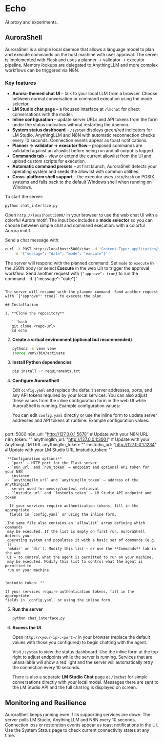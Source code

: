 # Echo

AI proxy and experiments.

## AuroraShell

AuroraShell is a simple local daemon that allows a language model to
plan and execute commands on the host machine with user approval.
The server is implemented with Flask and uses a planner → validator →
executor pipeline. Memory lookups are delegated to AnythingLLM and more
complex workflows can be triggered via N8N.

### Key features

- **Aurora-themed chat UI** – talk to your local LLM from a browser. Choose
  between normal conversation or command execution using the mode selector.
- **LM Studio chat page** – a focused interface at `/lmchat` for direct
  conversations with the model.
- **Inline configuration** – update server URLs and API tokens from the form
  under the status indicators without restarting the daemon.
- **System status dashboard** – `/system` displays green/red indicators for
  LM Studio, AnythingLLM and N8N with automatic reconnection checks every
  10&nbsp;seconds. Connection events appear as toast notifications.
- **Planner → validator → executor flow** – proposed commands are validated
  against an allowlist before being run and all output is logged.
- **Commands tab** – view or extend the current allowlist from the UI and
  upload custom scripts for execution.
- **Automatic command presets** – at first launch, AuroraShell detects your
  operating system and seeds the allowlist with common utilities.
- **Cross-platform shell support** – the executor uses `/bin/bash` on POSIX
  systems and falls back to the default Windows shell when running on
  Windows.

To start the server:

```bash
python chat_interface.py
```

Open `http://localhost:5000/` in your browser to use the web chat UI
with a colorful Aurora motif. The input box includes a **mode selector**
so you can choose between simple chat and command execution.
with a colorful Aurora motif.


Send a chat message with:

```bash
curl -X POST http://localhost:5000/chat -H 'Content-Type: application/json' \
    -d '{"message": "date", "mode": "execute"}'
```

The server will respond with the planned command. Set `mode` to `execute`
in the JSON body (or select **Execute** in the web UI) to trigger the
approval workflow. Send another request with `{"approve": true}` to run
the command.
    -d '{"message": "date"}'
```

The server will respond with the planned command. Send another request
with `{"approve": true}` to execute the plan.

## Installation

1. **Clone the repository**

   ```bash
   git clone <repo-url>
   cd echo
   ```

2. **Create a virtual environment (optional but recommended)**

   ```bash
   python3 -m venv venv
   source venv/bin/activate
   ```

3. **Install Python dependencies**

   ```bash
   pip install -r requirements.txt
   ```

4. **Configure AuroraShell**

    Edit `config.yaml` and replace the default server addresses, ports, and
    any API tokens required by your local services. You can also adjust these
    values from the inline configuration form in the web UI while AuroraShell
    is running. Example configuration values:

    You can edit `config.yaml` directly or use the inline form to update server
    addresses and API tokens at runtime. Example configuration values:

   ```yaml
  port: 5000
  n8n_url: "http://127.0.0.1:5678"       # Update with your N8N URL
  n8n_token: ""
  anythingllm_url: "http://127.0.0.1:3001"  # Update with your AnythingLLM URL
  anythingllm_token: ""
  lmstudio_url: "http://127.0.0.1:1234"   # Update with your LM Studio URL
   lmstudio_token: ""
  ```
   **Configuration options**
   - `port` – HTTP port for the Flask server
   - `n8n_url` and `n8n_token` – endpoint and optional API token for your N8N
     instance
   - `anythingllm_url` and `anythingllm_token` – address of the AnythingLLM
     server used for memory/context retrieval
   - `lmstudio_url` and `lmstudio_token` – LM Studio API endpoint and token

    If your services require authentication tokens, fill in the appropriate
    fields in `config.yaml` or using the inline form.

   The same file also contains an `allowlist` array defining which commands
   may be executed. If the list is empty on first run, AuroraShell detects your
   operating system and populates it with a basic set of commands (e.g. `ls`,
   `mkdir` or `dir`). Modify this list – or use the **Commands** tab in the web
   UI – to control what the agent is permitted to run on your machine.
   may be executed. Modify this list to control what the agent is permitted to
   run on your machine.


  lmstudio_token: ""
  ```

    If your services require authentication tokens, fill in the appropriate
    fields in `config.yaml` or using the inline form.


5. **Run the server**

   ```bash
   python chat_interface.py
   ```

6. **Access the UI**

   Open `http://<your-ip>:<port>/` in your browser (replace the default
   values with those you configured) to begin chatting with the agent.

    Visit `/system` to view the status dashboard. Use the inline form at the
    top right to adjust endpoints while the server is running.
   Services that are unavailable will show a red light and the server will
   automatically retry the connection every 10 seconds.

   There is also a separate **LM Studio Chat** page at `/lmchat` for simple
   conversations directly with your local model. Messages there are sent to
   the LM Studio API and the full chat log is displayed on screen.

## Monitoring and Resilience

AuroraShell keeps running even if its supporting services are down. The
server polls LM Studio, AnythingLLM and N8N every 10 seconds. Connection
loss or restoration events appear as toast notifications in the UI. Use
the System Status page to check current connectivity states at any time.
